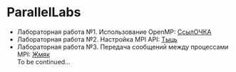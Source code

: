 # ParallelLabs

* Лабораторная работа №1. Использование OpenMP:
  [СсылОЧКА](https://github.com/Chupakabra0/ParallelLabs/tree/main/ParallelLab1)  
* Лабораторная работа №2. Настройка MPI API: [Тыць](https://github.com/Chupakabra0/ParallelLabs/tree/main/ParallelLab2)  
* Лабораторная работа №3. Передача сообщений между процессами MPI:
  [Жмяк](https://github.com/Chupakabra0/ParallelLabs/tree/main/ParallelLab3)    
To be continued...

[codacy-badge]: https://app.codacy.com/gh/Chupakabra0/ParallelLabs?utm_source=github.com&utm_medium=referral&utm_content=Chupakabra0/ParallelLabs&utm_campaign=Badge_Grade_Settings

